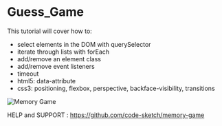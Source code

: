 # Guess_Game



This tutorial will cover how to:

* select elements in the DOM with querySelector
* iterate through lists with forEach
* add/remove an element class
* add/remove event listeners
* timeout
* html5: data-attribute
* css3: positioning, flexbox, perspective, backface-visibility, transitions

![Memory Game](./memory-game.gif)




























































































HELP and SUPPORT : https://github.com/code-sketch/memory-game
